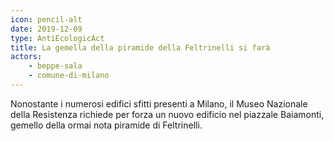 ```yaml
---
icon: pencil-alt
date: 2019-12-09
type: AntiEcologicAct
title: La gemella della piramide della Feltrinelli si farà
actors:
    - beppe-sala
    - comune-di-milano
---
```


Nonostante i numerosi edifici sfitti presenti a Milano, il Museo Nazionale della Resistenza richiede per forza un nuovo edificio nel piazzale Baiamonti, gemello della ormai nota piramide di Feltrinelli.
